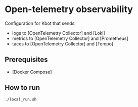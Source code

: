 # Open-telemetry observability

Configuration for Kbot that sends:

* logs to [OpenTelemetry Collector] and [Loki] 
* metrics to [OpenTelemetry Collector] and [Prometheus]
* taces to [OpenTelemetry Collector] and [Tempo]

## Prerequisites

- [Docker Compose]

## How to run

```bash
./local_run.sh
```
